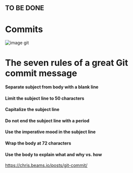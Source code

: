 ## TO BE DONE

# Commits

![image git](img/github.jpg)

# The seven rules of a great Git commit message

#### Separate subject from body with a blank line

#### Limit the subject line to 50 characters

#### Capitalize the subject line

#### Do not end the subject line with a period

#### Use the imperative mood in the subject line

#### Wrap the body at 72 characters

#### Use the body to explain what and why vs. how

https://chris.beams.io/posts/git-commit/

